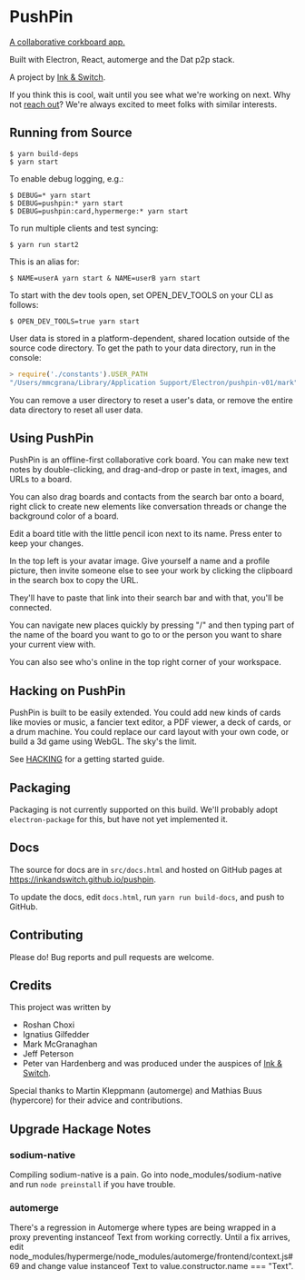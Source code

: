 # PushPin

[A collaborative corkboard app.](http://inkandswitch.github.io/pushpin)

Built with Electron, React, automerge and the Dat p2p stack.

A project by [Ink & Switch](https://inkandswitch.com/). 

If you think this is cool, wait until you see what we're working on next. Why not [reach out](mailto:hello@inkandswitch.com)? We're always excited to meet folks with similar interests.

## Running from Source

```console
$ yarn build-deps
$ yarn start
```

To enable debug logging, e.g.:

```console
$ DEBUG=* yarn start
$ DEBUG=pushpin:* yarn start
$ DEBUG=pushpin:card,hypermerge:* yarn start
```

To run multiple clients and test syncing:

```console
$ yarn run start2
```

This is an alias for:

```console
$ NAME=userA yarn start & NAME=userB yarn start
```

To start with the dev tools open, set OPEN_DEV_TOOLS on your CLI as follows:
```console
$ OPEN_DEV_TOOLS=true yarn start
```

User data is stored in a platform-dependent, shared location outside of the
source code directory. To get the path to your data directory, run in the
console:

```javascript
> require('./constants').USER_PATH
"/Users/mmcgrana/Library/Application Support/Electron/pushpin-v01/mark"
```

You can remove a user directory to reset a user's data, or remove the entire data directory to reset all user data.

## Using PushPin

PushPin is an offline-first collaborative cork board. You can make new text notes by double-clicking, and drag-and-drop or paste in text, images, and URLs to a board. 

You can also drag boards and contacts from the search bar onto a board, right click to create new elements like conversation threads or change the background color of a board.

Edit a board title with the little pencil icon next to its name. Press enter to keep your changes.

In the top left is your avatar image. Give yourself a name and a profile picture, then invite someone else to see your work by clicking the clipboard in the search box to copy the URL.

They'll have to paste that link into their search bar and with that, you'll be connected.

You can navigate new places quickly by pressing "/" and then typing part of the name of the board you want to go to or the person you want to share your current view with.

You can also see who's online in the top right corner of your workspace.

## Hacking on PushPin

PushPin is built to be easily extended. You could add new kinds of cards like movies or music, a fancier text editor, a PDF viewer, a deck of cards, or a drum machine. You could replace our card layout with your own code, or build a 3d game using WebGL. The sky's the limit. 

See [HACKING](hacking.md) for a getting started guide.

## Packaging

Packaging is not currently supported on this build. We'll probably adopt `electron-package` for this, but have not yet implemented it.

## Docs

The source for docs are in `src/docs.html` and hosted on GitHub pages at https://inkandswitch.github.io/pushpin.

To update the docs, edit `docs.html`, run `yarn run build-docs`, and push to GitHub.

## Contributing

Please do! Bug reports and pull requests are welcome.

## Credits

This project was written by
 * Roshan Choxi
 * Ignatius Gilfedder
 * Mark McGranaghan
 * Jeff Peterson
 * Peter van Hardenberg
and was produced under the auspices of [Ink & Switch](inkandswitch.com).

Special thanks to Martin Kleppmann (automerge) and Mathias Buus (hypercore) for their advice and contributions.

## Upgrade Hackage Notes

### sodium-native
Compiling sodium-native is a pain. Go into node_modules/sodium-native and run `node preinstall` if you have trouble.

### automerge
There's a regression in Automerge where types are being wrapped in a proxy preventing instanceof Text from working correctly. Until a fix arrives, edit node_modules/hypermerge/node_modules/automerge/frontend/context.js#69 and change value instanceof Text to value.constructor.name === "Text".